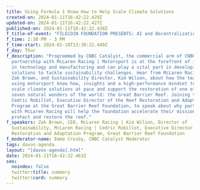 ```yaml
---
title: Using Formula 1 Know How to Help Scale Climate Solutions
created-on: 2024-01-11T16:42:22.420Z
updated-on: 2024-01-11T16:42:22.427Z
published-on: 2024-01-11T16:42:22.438Z
f_title-of-event: "FILECOIN FOUNDATION PRESENTS: AI and Decentralization"
f_time: 2:30 PM - 3 PM
f_time-start: 2024-01-18T13:30:22.449Z
f_day: Thur
f_description: "Programmed by CNBC Catalyst, the commercial arm of CNBC, in
  partnership with McLaren Racing | Motorsport is at the forefront of innovation
  in technology and manufacturing and can play a vital part in developing new
  solutions to tackle sustainability challenges. Hear from McLaren Racing’s CEO,
  Zak Brown, and Sustainability Director, Kim Wilson, about how the team is
  using motorsport know how, insights and a high-performance mindset to help
  scale climate solutions at pace and support the restoration of one of the
  seven natural wonders of the world: the Great Barrier Reef. Joining them is Dr
  Cedric Robillot, Executive Director of the Reef Restoration and Adaptation
  Program at the Great Barrier Reef Foundation, to speak about why partnering
  with McLaren Racing will help the foundation accelerate their mission to
  protect and restore the reef."
f_speakers: Zak Brown, CEO, McLaren Racing | Kim Wilson, Director of
  Sustainability, McLaren Racing | Cedric Robillot, Executive Director, Reef
  Restoration and Adaptation Program, Great Barrier Reef Foundation
f_moderator-name: Emma Crosby, CNBC Catalyst Moderator
tags: davos-agenda
layout: "[davos-agenda].html"
date: 2024-01-11T16:42:22.463Z
seo:
  noindex: false
  twitter:title: summary
  twitter:card: summary
---
```

